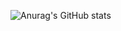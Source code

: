 ![Anurag's GitHub stats](https://github-readme-stats.vercel.app/api?CassianoE=anuraghazra&show_icons=true&dark)
